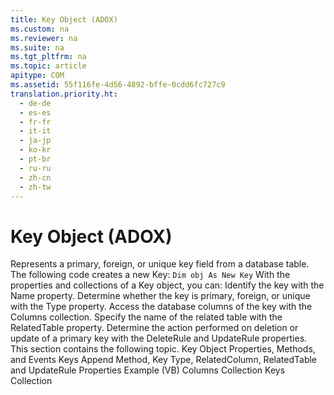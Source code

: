 ```yaml
---
title: Key Object (ADOX)
ms.custom: na
ms.reviewer: na
ms.suite: na
ms.tgt_pltfrm: na
ms.topic: article
apitype: COM
ms.assetid: 55f116fe-4d56-4892-bffe-0cdd6fc727c9
translation.priority.ht: 
  - de-de
  - es-es
  - fr-fr
  - it-it
  - ja-jp
  - ko-kr
  - pt-br
  - ru-ru
  - zh-cn
  - zh-tw
---
```

# Key Object (ADOX)
<?xml version="1.0" encoding="utf-8"?>
<developerReferenceWithoutSyntaxDocument xmlns="http://ddue.schemas.microsoft.com/authoring/2003/5" xmlns:xlink="http://www.w3.org/1999/xlink" xmlns:xsi="http://www.w3.org/2001/XMLSchema-instance" xsi:schemaLocation="http://ddue.schemas.microsoft.com/authoring/2003/5 http://dduestorage.blob.core.windows.net/ddueschema/developer.xsd">
  <introduction>
    <para>Represents a primary, foreign, or unique key field from a database table.</para>
  </introduction>
  <languageReferenceRemarks>
    <content>
      <para>The following code creates a new <legacyBold>Key</legacyBold>:</para>
      <code>Dim obj As New Key</code>
      <para>With the properties and collections of a <legacyBold>Key</legacyBold> object, you can:

</para>
      <list class="bullet">
        <listItem>
          <para>Identify the key with the <legacyLink xlink:href="81b92baf-b6b9-4f4e-9f33-4503795518cd">Name</legacyLink> property.</para>
        </listItem>
        <listItem>
          <para>Determine whether the key is primary, foreign, or unique with the <legacyLink xlink:href="8ca2f1fd-eb1e-490c-a28b-67eda92e0fc7">Type</legacyLink> property.</para>
        </listItem>
        <listItem>
          <para>Access the database columns of the key with the <legacyLink xlink:href="23b9fea8-4f76-4a51-95ce-1a6ce4560b34">Columns</legacyLink> collection.</para>
        </listItem>
        <listItem>
          <para>Specify the name of the related table with the <legacyLink xlink:href="cb54c6bc-2be2-40b1-bc11-90c10651b878">RelatedTable</legacyLink> property.</para>
        </listItem>
        <listItem>
          <para>Determine the action performed on deletion or update of a primary key with the <legacyLink xlink:href="87bd4c0a-cae3-4007-a939-4193acaa00ac">DeleteRule</legacyLink> and <legacyLink xlink:href="f4e21060-40cb-4790-8611-4086a092dda2">UpdateRule</legacyLink> properties.</para>
        </listItem>
      </list>
      <para>This section contains the following topic.

</para>
      <list class="bullet">
        <listItem>
          <para>
            <legacyLink xlink:href="fba47748-53dd-4a5c-8c00-72e48bbc5bb0">Key Object Properties, Methods, and Events</legacyLink>
          </para>
        </listItem>
      </list>
    </content>
  </languageReferenceRemarks>
  <relatedTopics>
<link xlink:href="13b5b1c3-6af6-439e-bb65-976578ba6bc2">Keys Append Method, Key Type, RelatedColumn, RelatedTable and UpdateRule Properties Example (VB)</link>
<link xlink:href="23b9fea8-4f76-4a51-95ce-1a6ce4560b34">Columns Collection</link>
<link xlink:href="cdb31c76-e559-475c-b33a-aac24f73e70e">Keys Collection</link>
</relatedTopics>
</developerReferenceWithoutSyntaxDocument>